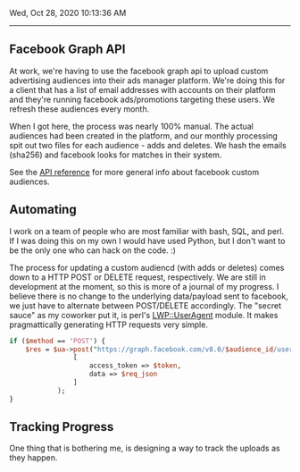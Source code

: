 Wed, Oct 28, 2020 10:13:36 AM

----

## Facebook Graph API 

At work, we're having to use the facebook graph api to upload custom advertising audiences into their ads manager platform. We're doing this for a client that has a list of email addresses with accounts on their platform and they're running facebook ads/promotions targeting these users. We refresh these audiences every month. 

When I got here, the process was nearly 100% manual. The actual audiences had been created in the platform, and our monthly processing spit out two files for each audience - adds and deletes. We hash the emails (sha256) and facebook looks for matches in their system. 

See the [API reference](https://developers.facebook.com/docs/marketing-api/reference/custom-audience) for more general info about facebook custom audiences.

## Automating 

I work on a team of people who are most familiar with bash, SQL, and perl. If I was doing this on my own I would have used Python, but I don't want to be the only one who can hack on the code. :) 

The process for updating a custom audiencd (with adds or deletes) comes down to a HTTP POST or DELETE request, respectively. We are still in development at the moment, so this is more of a journal of my progress. I believe there is no change to the underlying data/payload sent to facebook, we just have to alternate between POST/DELETE accordingly. The "secret sauce" as my coworker put it, is perl's [LWP::UserAgent](https://metacpan.org/pod/LWP::UserAgent) module. It makes pragmattically generating HTTP requests very simple. 

```perl
if ($method == 'POST') {
    $res = $ua->post("https://graph.facebook.com/v8.0/$audience_id/users",
                [
                    access_token => $token,
                    data => $req_json
                ]
            );
}
```

## Tracking Progress

One thing that is bothering me, is designing a way to track the uploads as they happen. 

